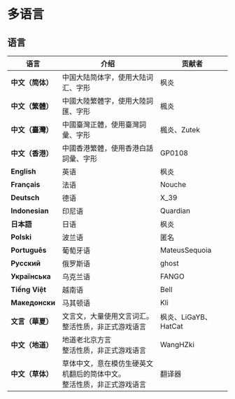 # 多语言

## 语言
| 语言             | 介绍                                      | 贡献者              |
|----------------|-----------------------------------------|------------------|
| **中文（简体）**     | 中国大陆简体字，使用大陆词汇、字形                       | 枫炎               |
| **中文（繁體）**     | 中國大陸繁體字，使用大陸詞匯、字形                       | 楓炎               |
| **中文（臺灣）**     | 中國臺灣正體，使用臺灣詞彙、字形                        | 楓炎、Zutek         |
| **中文（香港）**     | 中國香港繁體，使用香港白話詞彙、字形                      | GP0108           |
| **English**    | 英语                                      | 枫炎               |
| **Français**   | 法语                                      | Nouche           |
| **Deutsch**    | 德语                                      | X_39             |
| **Indonesian** | 印尼语                                     | Quardian         |
| **日本語**        | 日语                                      | 枫炎               |
| **Polski**     | 波兰语                                     | 匿名               |
| **Português**  | 葡萄牙语                                    | MateusSequoia    |
| **Русский**    | 俄罗斯语                                    | ghost            |
| **Українська** | 乌克兰语                                    | FANGO            |
| **Tiếng Việt** | 越南语                                     | Bell             |
| **Македонски** | 马其顿语                                    | Kli              |
| **文言（華夏）**     | 文言文，大量使用文言词汇。</br>整活性质，非正式游戏语言          | 枫炎、LiGaYB、HatCat |
| **中文（地道）**     | 地道老北京方言</br>整活性质，非正式游戏语言                | WangHZki         |
| **中文（草体）**     | 草体中文，意在模仿生硬英文机翻后的简体中文。</br>整活性质，非正式游戏语言 | 翻译器              |
